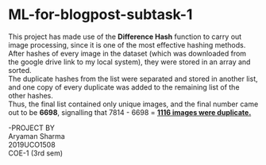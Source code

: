 # ML-for-blogpost-subtask-1

This project has made use of the **Difference Hash** function to carry out image processing, since it is one of the most effective hashing methods.   
After hashes of every image in the dataset (which was downloaded from the google drive link to my local system), they were stored in an array and sorted.  
The duplicate hashes from the list were separated and stored in another list, and one copy of every duplicate was added to the remaining list of the other hashes.  
Thus, the final list contained only unique images, and the final number came out to be **6698**, signalling that 7814 - 6698 = <ins>**1116 images were duplicate.**</ins>  

-PROJECT BY  
Aryaman Sharma  
2019UCO1508  
COE-1 (3rd sem)
